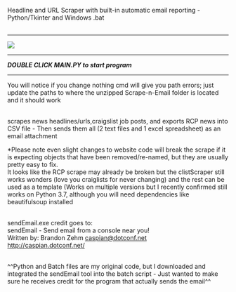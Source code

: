 Headline and URL Scraper with built-in automatic email reporting - Python/Tkinter and Windows .bat<br><br>

<hr><img src="http://cgfixit.com/img/scrapeNemail.png"><hr>

***DOUBLE CLICK MAIN.PY to start program***<hr>You will notice if you change nothing cmd will give you path errors; just update the paths to where the unzipped Scrape-n-Email folder is located and it should work<br><br>

scrapes news headlines/urls,craigslist job posts, and exports RCP news into CSV file - Then sends them all (2 text files and 1 excel spreadsheet) as an email attachment<br>

*Please note even slight changes to website code will break the scrape if it is expecting objects that have been removed/re-named, but they are usually pretty easy to fix. 
<br>It looks like the RCP scrape may already be broken but the clistScraper still works wonders (love you craiglists for never changing) and the rest can be used as a template (Works on multiple versions but I recently confirmed still works on Python 3.7, although you will need dependencies like beautifulsoup installed<br><br>

sendEmail.exe credit goes to:<br>
sendEmail - Send email from a console near you!<br>
Written by: Brandon Zehm <caspian@dotconf.net><br>
http://caspian.dotconf.net/<br>
<br>

^^Python and Batch files are my original code, but I downloaded and integrated the sendEmail tool into the batch script - Just wanted to make sure he receives credit for the program that actually sends the email^^
